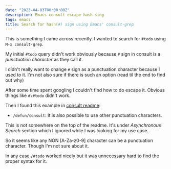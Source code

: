 ```yaml
---
date: "2023-04-03T00:00:00Z"
description: Emacs consult escape hash sing
tags: emacs
title: Search for hash(#) sign using Emacs' consult-grep
---
```


This is something I came across recently.
I wanted to search for `#todo` using `M-x consult-grep`.

My initial `#todo` query didn't work obviously because `#` sign in consult
is a *punctuation character* as they call it.

I didn't really want to change `#` sign as a punctuation character because I used to it.
I'm not also sure if there is such an option (read til the end to find out why)

After some time spent googling
I couldn't find how to do escape it.
Obvious things like `#\#todo` didn't work.

Then I found this example in [consult readme](https://github.com/minad/consult#asynchronous-search):

* `/defun/consult`: It is also possible to use other punctuation characters.

This is not somewhere on the top of the readme. It's under *Asynchronous Search* section which
I ignored while I was looking for my use case.

So it seems like any NON [A-Za-z0-9] character can be a punctuation character.
Though I'm not sure about it.

In any case `/#todo` worked nicely but it was unnecessary hard to find the proper syntax for it.

